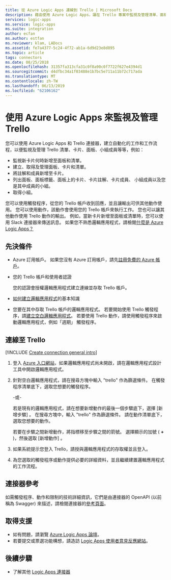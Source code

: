 ```yaml
---
title: 從 Azure Logic Apps 連線到 Trello | Microsoft Docs
description: 藉由使用 Azure Logic Apps，讓在 Trello 專案中監視及管理清單、面板、卡片的工作和工作流程自動化
services: logic-apps
ms.service: logic-apps
ms.suite: integration
author: ecfan
ms.author: estfan
ms.reviewer: klam, LADocs
ms.assetid: fe7a4377-5c24-4f72-ab1a-6d9d23e8d895
ms.topic: article
tags: connectors
ms.date: 08/25/2018
ms.openlocfilehash: 31357fa313cfa31c0f8a90c0f7722f627e4394d1
ms.sourcegitcommit: d4dfbc34a1f03488e1b7bc5e711a11b72c717ada
ms.translationtype: MT
ms.contentlocale: zh-TW
ms.lasthandoff: 06/13/2019
ms.locfileid: "62106162"
---
```

# <a name="monitor-and-manage-trello-with-azure-logic-apps"></a>使用 Azure Logic Apps 來監視及管理 Trello

您可以使用 Azure Logic Apps 和 Trello 連接器，建立自動化的工作和工作流程，以便監視及管理 Trello 清單、卡片、面板、小組成員等等，例如：

* 監視新卡片何時新增至面板和清單。 
* 建立、取得及管理面板、卡片和清單。
* 將註解和成員新增至卡片。
* 列出面板、面板標籤、面板上的卡片、卡片註解、卡片成員、 小組成員以及您是其中成員的小組。 
* 取得小組。

您可以使用觸發程序，從您的 Trello 帳戶收到回應，並且讓輸出可供其他動作使用。 您可以使用動作，該動作會使用您的 Trello 帳戶來執行工作。 您也可以讓其他動作使用 Trello 動作的輸出。 例如，當新卡片新增至面板或清單時，您可以使用 Slack 連接器來傳送訊息。 如果您不熟悉邏輯應用程式，請檢閱[什麼是 Azure Logic Apps？](../logic-apps/logic-apps-overview.md)

## <a name="prerequisites"></a>先決條件

* Azure 訂用帳戶。 如果您沒有 Azure 訂用帳戶，請先<a href="https://azure.microsoft.com/free/" target="_blank">註冊免費的 Azure 帳戶</a>。 

* 您的 Trello 帳戶和使用者認證

  您的認證會授權邏輯應用程式建立連線並存取 Trello 帳戶。

* [如何建立邏輯應用程式](../logic-apps/quickstart-create-first-logic-app-workflow.md)的基本知識

* 您要在其中存取 Trello 帳戶的邏輯應用程式。 若要開始使用 Trello 觸發程序，請[建立空白邏輯應用程式](../logic-apps/quickstart-create-first-logic-app-workflow.md)。 若要使用 Trello 動作，請使用觸發程序來啟動邏輯應用程式，例如「週期」  觸發程序。

## <a name="connect-to-trello"></a>連線至 Trello

[!INCLUDE [Create connection general intro](../../includes/connectors-create-connection-general-intro.md)]

1. 登入 [Azure 入口網站](https://portal.azure.com)，如果邏輯應用程式尚未開啟，請在邏輯應用程式設計工具中開啟邏輯應用程式。

1. 針對空白邏輯應用程式，請在搜尋方塊中輸入 "trello" 作為篩選條件。 在觸發程序清單底下，選取您想要的觸發程序。 

   -或-

   若是現有的邏輯應用程式，請在想要新增動作的最後一個步驟底下，選擇 [新增步驟]  。 
   在搜尋方塊中，輸入 "trello" 作為篩選條件。 
   請在動作清單底下，選取您想要的動作。

   若要在步驟之間新增動作，將指標移至步驟之間的箭號。 
   選擇顯示的加號 ( **+** )，然後選取 [新增動作]  。

1. 如果系統提示您登入 Trello，請授與邏輯應用程式的存取權並且登入。

1. 為您選取的觸發程序或動作提供必要的詳細資料，並且繼續建置邏輯應用程式的工作流程。

## <a name="connector-reference"></a>連接器參考

如需觸發程序、動作和限制的技術詳細資訊，它們是由連接器的 OpenAPI (以前稱為 Swagger) 來描述，請檢閱連接器的[參考頁面](/connectors/trello/)。

## <a name="get-support"></a>取得支援

* 如有問題，請瀏覽 [Azure Logic Apps 論壇](https://social.msdn.microsoft.com/Forums/en-US/home?forum=azurelogicapps)。
* 若要提交或票選功能構想，請造訪 [Logic Apps 使用者意見反應網站](https://aka.ms/logicapps-wish)。

## <a name="next-steps"></a>後續步驟

* 了解其他 [Logic Apps 連接器](../connectors/apis-list.md)